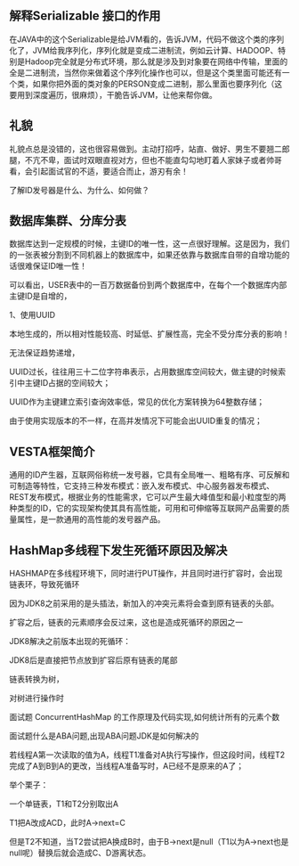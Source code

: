 ## 解释Serializable 接口的作用

在JAVA中的这个Serializable是给JVM看的，告诉JVM，代码不做这个类的序列化了，JVM给我序列化，序列化就是变成二进制流，例如云计算、HADOOP、特别是Hadoop完全就是分布式环境，那么就是涉及到对象要在网络中传输，里面的全是二进制流，当然你来做着这个序列化操作也可以，但是这个类里面可能还有一个类，如果你把外面的类对象的PERSON变成二进制，那么里面也要序列化（这要用到深度遍历，很麻烦），干脆告诉JVM，让他来帮你做。

## 礼貌

礼貌点总是没错的，这也很容易做到。主动打招呼，站直、做好、男生不要翘二郎腿，不亢不卑，面试时双眼直视对方，但也不能直勾勾地盯着人家妹子或者帅哥看，会引起面试官的不适，要适合而止，游刃有余！

了解ID发号器是什么、为什么、如何做？

## 数据库集群、分库分表

数据库达到一定规模的时候，主键ID的唯一性，这一点很好理解。这是因为，我们的一张表被分割到不同机器上的数据库中，如果还依靠与数据库自带的自增功能的话很难保证ID唯一性！

可以看出，USER表中的一百万数据备份到两个数据库中，在每个一个数据库内部主键ID是自增的，

1、使用UUID

本地生成的，所以相对性能较高、时延低、扩展性高，完全不受分库分表的影响！

无法保证趋势递增，

UUID过长，往往用三十二位字符串表示，占用数据库空间较大，做主键的时候索引中主键ID占据的空间较大；

UUID作为主键建立索引查询效率低，常见的优化方案转换为64整数存储；

由于使用实现版本的不一样，在高并发情况下可能会出UUID重复的情况；

## VESTA框架简介

通用的ID产生器，互联网俗称统一发号器，它具有全局唯一、粗略有序、可反解和可制造等特性，它支持三种发布模式：嵌入发布模式、中心服务器发布模式、REST发布模式，根据业务的性能需求，它可以产生最大峰值型和最小粒度型的两种类型的ID，它的实现架构使其具有高性能，可用和可伸缩等互联网产品需要的质量属性，是一款通用的高性能的发号器产品。

## HashMap多线程下发生死循环原因及解决

HASHMAP在多线程环境下，同时进行PUT操作，并且同时进行扩容时，会出现链表环，导致死循环

因为JDK8之前采用的是头插法，新加入的冲突元素将会查到原有链表的头部。

扩容之后，链表的元素顺序会反过来，这也是造成死循环的原因之一

JDK8解决之前版本出现的死循环：

JDK8后是直接把节点放到扩容后原有链表的尾部

链表转换为树，

对树进行操作时

面试题 ConcurrentHashMap 的工作原理及代码实现,如何统计所有的元素个数

面试题什么是ABA问题,出现ABA问题JDK是如何解决的

若线程A第一次读取的值为A，线程T1准备对A执行写操作，但这段时间，线程T2完成了A到B到A的更改，当线程A准备写时，A已经不是原来的A了；

举个栗子：

一个单链表，T1和T2分别取出A

T1把A改成ACD，此时A->next=C

但是T2不知道，当T2尝试把A换成B时，由于B->next是null（T1以为A->next也是null呢）替换后就会造成C、D游离状态。


